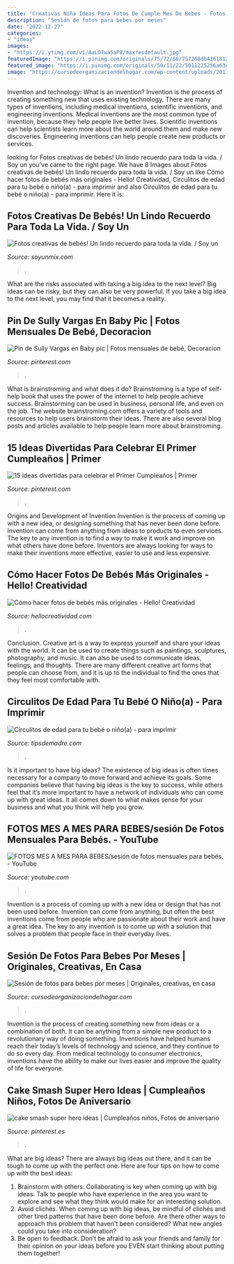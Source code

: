 ```yaml
---
title: "Creativas Niña Ideas Para Fotos De Cumple Mes De Bebes - Fotos Creativas De Bebés! Un Lindo Recuerdo Para Toda La Vida. / Soy Un"
description: "Sesión de fotos para bebes por meses"
date: "2022-12-27"
categories:
- "ideas"
images:
- "https://i.ytimg.com/vi/AaLO7wa5aP8/maxresdefault.jpg"
featuredImage: "https://i.pinimg.com/originals/75/72/68/757268db4361812a728cc0e943ec81f3.jpg"
featured_image: "https://i.pinimg.com/originals/50/11/22/5011225256a6344b80624cbf8b734fe1.jpg"
image: "https://cursodeorganizaciondelhogar.com/wp-content/uploads/2017/08/ideas-para-la-fotografía-que-enmarca-los-primeros-doce-meses-del-bebe-8.jpg"
---
```



Invention and technology: What is an invention?
Invention is the process of creating something new that uses existing technology. There are many types of inventions, including medical inventions, scientific inventions, and engineering inventions. Medical inventions are the most common type of invention, because they help people live better lives. Scientific inventions can help scientists learn more about the world around them and make new discoveries. Engineering inventions can help people create new products or services.

	

		
looking for Fotos creativas de bebés! Un lindo recuerdo para toda la vida. / Soy un you've came to the right page. We have 8 Images about Fotos creativas de bebés! Un lindo recuerdo para toda la vida. / Soy un like Cómo hacer fotos de bebés más originales - Hello! Creatividad, Circulitos de edad para tu bebé o niño(a) - para imprimir and also Circulitos de edad para tu bebé o niño(a) - para imprimir. Here it is:
		
    
## Fotos Creativas De Bebés! Un Lindo Recuerdo Para Toda La Vida. / Soy Un

<img loading=lazy src="http://1.bp.blogspot.com/-gha-VLIEiQk/VdoRrnCq35I/AAAAAAAAQ5Y/ezzeinA6_GM/s1600/emi%2B%25281%2529.jpg" onerror="this.onerror=null;this.src='https://tse1.mm.bing.net/th?id=OIP.kMAshjCpN1dQYYDhe-l1cwHaFj&amp;pid=15.1';" alt="Fotos creativas de bebés! Un lindo recuerdo para toda la vida. / Soy un">

_Source: soyunmix.com_

>. 

	

What are the risks associated with taking a big idea to the next level?
Big ideas can be risky, but they can also be very powerful. If you take a big idea to the next level, you may find that it becomes a reality.

    
## Pin De Sully Vargas En Baby Pic | Fotos Mensuales De Bebé, Decoracion

<img loading=lazy src="https://i.pinimg.com/originals/75/72/68/757268db4361812a728cc0e943ec81f3.jpg" onerror="this.onerror=null;this.src='https://tse3.mm.bing.net/th?id=OIP.Wg6sX944DtXax0hOI6htfQHaJ4&amp;pid=15.1';" alt="Pin de Sully Vargas en Baby pic | Fotos mensuales de bebé, Decoracion">

_Source: pinterest.com_

>. 

	

What is brainstroming and what does it do?
Brainstroming is a type of self-help book that uses the power of the internet to help people achieve success. Brainstorming can be used in business, personal life, and even on the job. The website brainstroming.com offers a variety of tools and resources to help users brainstorm their ideas. There are also several blog posts and articles available to help people learn more about brainstroming.

    
## 15 Ideas Divertidas Para Celebrar El Primer Cumpleaños | Primer

<img loading=lazy src="https://i.pinimg.com/originals/50/11/22/5011225256a6344b80624cbf8b734fe1.jpg" onerror="this.onerror=null;this.src='https://tse4.mm.bing.net/th?id=OIP.FMFaaxKO90_St2pj4MnV8AHaLG&amp;pid=15.1';" alt="15 ideas divertidas para celebrar el Primer Cumpleaños | Primer">

_Source: pinterest.com_

>. 

	

Origins and Development of Invention
Invention is the process of coming up with a new idea, or designing something that has never been done before. Invention can come from anything from ideas to products to even services. The key to any invention is to find a way to make it work and improve on what others have done before. Inventors are always looking for ways to make their inventions more effective, easier to use and less expensive.

    
## Cómo Hacer Fotos De Bebés Más Originales - Hello! Creatividad

<img loading=lazy src="https://hellocreatividad.com/app/uploads/2018/06/decorados-para-fotos-de-newborn.jpg" onerror="this.onerror=null;this.src='https://tse3.mm.bing.net/th?id=OIP.ClRHrTQgr4x48Y-9lNpDgAHaD0&amp;pid=15.1';" alt="Cómo hacer fotos de bebés más originales - Hello! Creatividad">

_Source: hellocreatividad.com_

>. 

	

Conclusion.
Creative art is a way to express yourself and share your ideas with the world. It can be used to create things such as paintings, sculptures, photography, and music. It can also be used to communicate ideas, feelings, and thoughts. There are many different creative art forms that people can choose from, and it is up to the individual to find the ones that they feel most comfortable with.

    
## Circulitos De Edad Para Tu Bebé O Niño(a) - Para Imprimir

<img loading=lazy src="http://tipsdemadre.com/wp-content/uploads/2015/09/circulo_nina02_meses.jpg" onerror="this.onerror=null;this.src='https://tse4.mm.bing.net/th?id=OIP.KhF5REATEfkEQ5zbY_UfAQHaJl&amp;pid=15.1';" alt="Circulitos de edad para tu bebé o niño(a) - para imprimir">

_Source: tipsdemadre.com_

>. 

	

Is it important to have big ideas?
The existence of big ideas is often times necessary for a company to move forward and achieve its goals. Some companies believe that having big ideas is the key to success, while others feel that it’s more important to have a network of individuals who can come up with great ideas. It all comes down to what makes sense for your business and what you think will help you grow.

    
## FOTOS MES A MES PARA BEBES/sesión De Fotos Mensuales Para Bebés. - YouTube

<img loading=lazy src="https://i.ytimg.com/vi/AaLO7wa5aP8/maxresdefault.jpg" onerror="this.onerror=null;this.src='https://tse2.mm.bing.net/th?id=OIP.k2AX3U942H3B7V3cpl75hAHaEK&amp;pid=15.1';" alt="FOTOS MES A MES PARA BEBES/sesión de fotos mensuales para bebés. - YouTube">

_Source: youtube.com_

>. 

	

Invention is a process of coming up with a new idea or design that has not been used before. Invention can come from anything, but often the best inventions come from people who are passionate about their work and have a great idea. The key to any invention is to come up with a solution that solves a problem that people face in their everyday lives.

    
## Sesión De Fotos Para Bebes Por Meses | Originales, Creativas, En Casa

<img loading=lazy src="https://cursodeorganizaciondelhogar.com/wp-content/uploads/2017/08/ideas-para-la-fotografía-que-enmarca-los-primeros-doce-meses-del-bebe-8.jpg" onerror="this.onerror=null;this.src='https://tse1.mm.bing.net/th?id=OIP.3tui6diBMlBuU9AhaemKnAHaLV&amp;pid=15.1';" alt="Sesión de fotos para bebes por meses | Originales, creativas, en casa">

_Source: cursodeorganizaciondelhogar.com_

>. 

	

Invention is the process of creating something new from ideas or a combination of both. It can be anything from a simple new product to a revolutionary way of doing something. Inventions have helped humans reach their today’s levels of technology and science, and they continue to do so every day. From medical technology to consumer electronics, inventions have the ability to make our lives easier and improve the quality of life for everyone.

    
## Cake Smash Super Hero Ideas | Cumpleaños Niños, Fotos De Aniversario

<img loading=lazy src="https://i.pinimg.com/originals/a8/9c/23/a89c2347291b21a2f73ba14027a1b768.jpg" onerror="this.onerror=null;this.src='https://tse3.mm.bing.net/th?id=OIP.SYQyIHXF0dto8rf0luMCsQHaFj&amp;pid=15.1';" alt="cake smash super hero ideas | Cumpleaños niños, Fotos de aniversario">

_Source: pinterest.es_

>. 

	

What are big ideas?
There are always big ideas out there, and it can be tough to come up with the perfect one. Here are four tips on how to come up with the best ideas: 
1. Brainstorm with others. Collaborating is key when coming up with big ideas. Talk to people who have experience in the area you want to explore and see what they think would make for an interesting solution. 
2. Avoid clichés. When coming up with big ideas, be mindful of clichés and other tired patterns that have been done before. Are there other ways to approach this problem that haven’t been considered? What new angles could you take into consideration? 
3. Be open to feedback. Don’t be afraid to ask your friends and family for their opinion on your ideas before you EVEN start thinking about putting them together!

